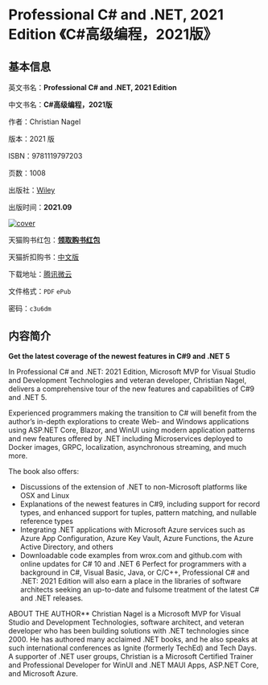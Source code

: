# Professional C# and .NET, 2021 Edition 《C#高级编程，2021版》

## 基本信息

英文书名：**Professional C# and .NET, 2021 Edition**

中文书名：**C#高级编程，2021版**

作者：Christian Nagel

版本：2021 版

ISBN：9781119797203

页数：1008

出版社：[Wiley](https://www.wiley.com/en-us/Professional+C%23+and+NET%2C+2021+Edition-p-9781119797203)

出版时间：**2021.09**

<a title="点击购买正版纸质图书" target="_blank" href="https://s.click.taobao.com/1lZA7Vu">
<img :src="$withBase('/images/professional_csharp.jpg')" alt="cover">
</a>

天猫购书红包：[**领取购书红包**](https://s.click.taobao.com/6ftA7Vu)

天猫折扣购书：[中文版](https://s.click.taobao.com/1lZA7Vu)

下载地址：[腾讯微云](https://share.weiyun.com/p1bsjfUL)

文件格式：`PDF` `ePub`

密码：`c3u6dm`

## 内容简介

**Get the latest coverage of the newest features in C#9 and .NET 5**

In Professional C# and .NET: 2021 Edition, Microsoft MVP for Visual Studio and Development Technologies and veteran developer, Christian Nagel, delivers a comprehensive tour of the new features and capabilities of C#9 and .NET 5.

Experienced programmers making the transition to C# will benefit from the author’s in-depth explorations to create Web- and Windows applications using ASP.NET Core, Blazor, and WinUI using modern application patterns and new features offered by .NET including Microservices deployed to Docker images, GRPC, localization, asynchronous streaming, and much more.

The book also offers:

- Discussions of the extension of .NET to non-Microsoft platforms like OSX and Linux
- Explanations of the newest features in C#9, including support for record types, and enhanced support for tuples, pattern matching, and nullable reference types
- Integrating .NET applications with Microsoft Azure services such as Azure App Configuration, Azure Key Vault, Azure Functions, the Azure Active Directory, and others
- Downloadable code examples from wrox.com and github.com with online updates for C# 10 and .NET 6
Perfect for programmers with a background in C#, Visual Basic, Java, or C/C++, Professional C# and .NET: 2021 Edition will also earn a place in the libraries of software architects seeking an up-to-date and fulsome treatment of the latest C# and .NET releases.

ABOUT THE AUTHOR**
Christian Nagel is a Microsoft MVP for Visual Studio and Development Technologies, software architect, and veteran developer who has been building solutions with .NET technologies since 2000. He has authored many acclaimed .NET books, and he also speaks at such international conferences as Ignite (formerly TechEd) and Tech Days. A supporter of .NET user groups, Christian is a Microsoft Certified Trainer and Professional Developer for WinUI and .NET MAUI Apps, ASP.NET Core, and Microsoft Azure.
